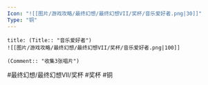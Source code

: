 ```yaml
---
Icon: "![[图片/游戏攻略/最终幻想/最终幻想VII/奖杯/音乐爱好者.png|30]]"
Type: "铜"
---
```

```ad-common-bronze-trophy
title: (Title:: "音乐爱好者")
![[图片/游戏攻略/最终幻想/最终幻想VII/奖杯/音乐爱好者.png|100]]

(Comment:: "收集3张唱片")
```

#最终幻想/最终幻想VII/奖杯 #奖杯 #铜
